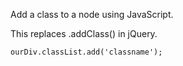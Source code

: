 Add a class to a node using JavaScript.

This replaces .addClass() in jQuery.

    ourDiv.classList.add('classname');